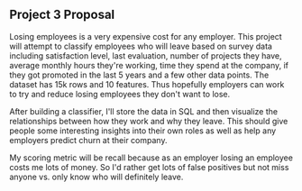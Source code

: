 ## Project 3 Proposal

Losing employees is a very expensive cost for any employer. This project will attempt to classify employees who will leave based on survey data including satisfaction level, last evaluation, number of projects they have, average monthly hours they're working, time they spend at the company, if they got promoted in the last 5 years and a few other data points. The dataset has 15k rows and 10 features.  Thus hopefully employers can work to try and reduce losing employees they don't want to lose.

After building a classifier, I'll store the data in SQL and then visualize the relationships between how they work and why they leave. This should give people some interesting insights into their own roles as well as help any employers predict churn at their company.

My scoring metric will be recall because as an employer losing an employee costs me lots of money. So I'd rather get lots of false positives but not miss anyone vs. only know who will definitely leave.
